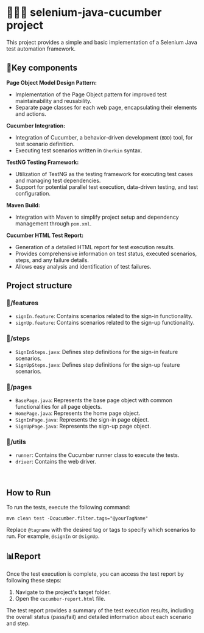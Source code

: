 # 👩🏻‍💻 selenium-java-cucumber project
 
This project provides a simple and basic implementation of a Selenium Java test automation framework. 
<br>

## 🔑Key components

**Page Object Model Design Pattern:**
- Implementation of the Page Object pattern for improved test maintainability and reusability.
- Separate page classes for each web page, encapsulating their elements and actions.

**Cucumber Integration:**
- Integration of Cucumber, a behavior-driven development (```BDD```) tool, for test scenario definition.
- Executing test scenarios written in ```Gherkin``` syntax.

**TestNG Testing Framework:**
- Utilization of TestNG as the testing framework for executing test cases and managing test dependencies.
- Support for potential parallel test execution, data-driven testing, and test configuration.

**Maven Build:**
- Integration with Maven to simplify project setup and dependency management through ```pom.xml```.

**Cucumber HTML Test Report:**
- Generation of a detailed HTML report for test execution results.
- Provides comprehensive information on test status, executed scenarios, steps, and any failure details.
- Allows easy analysis and identification of test failures.

## Project structure

### 📁/features
- ```signIn.feature```: Contains scenarios related to the sign-in functionality.
- ```signUp.feature```: Contains scenarios related to the sign-up functionality.

### 📁/steps
- ```SignInSteps.java```: Defines step definitions for the sign-in feature scenarios.
- ```SignUpSteps.java```: Defines step definitions for the sign-up feature scenarios.

### 📁/pages
- ```BasePage.java```: Represents the base page object with common functionalities for all page objects.
- ```HomePage.java```: Represents the home page object.
- ```SignInPage.java```: Represents the sign-in page object.
- ```SignUpPage.java```: Represents the sign-up page object.

### 📁/utils
- ```runner```: Contains the Cucumber runner class to execute the tests.
- ```driver```: Contains the web driver.
<br>

## How to Run
To run the tests, execute the following command:
```
mvn clean test -Dcucumber.filter.tags="@yourTagName"
```
Replace ```@tagname``` with the desired tag or tags to specify which scenarios to run. For example, ```@signIn``` or ```@signUp```.
<br>

## 📊Report
Once the test execution is complete, you can access the test report by following these steps:

1. Navigate to the project's target folder.
2. Open the ```cucumber-report.html``` file.

The test report provides a summary of the test execution results, including the overall status (pass/fail) and detailed information about each scenario and step. 